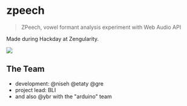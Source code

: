 # zpeech
> ZPeech, vowel formant analysis experiment with Web Audio API

Made during Hackday at Zengularity.

![](http://gre.github.io/zpeech/img/zpeech.png)

## The Team

* development: @niseh @etaty @gre
* project lead: BLI
* and also @ybr with the "arduino" team

